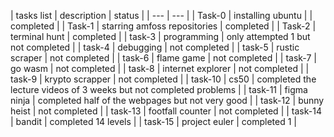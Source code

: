 | tasks list    | description |  status   |
| ---      | ---       |
| Task-0 |  installing ubuntu  | |    completed   |
| Task-1    |     starring amfoss repositories     |      completed      |
| Task-2    |     terminal hunt     | completed |
| task-3    |     programming   | only attempted 1 but not completed |
| task-4    |     debugging     |  not completed   |
| task-5    |      rustic scraper  |  not completed |
| task-6    |      flame game      |  not completed |
| task-7    |      go wasm      |  not completed  |
| task-8    |   internet explorer  |  not completed  |
| task-9    |    krypto scrapper   |  not completed  |
| task-10   |    cs50    |    completed the lecture videos of 3 weeks but not completed problems   |
| task-11   |    figma ninja  |   completed half of the webpages but not very good |
| task-12   |    bunny heist  |   not completed   |
| task-13   |   footfall counter  |  not completed  |
| task-14   |    bandit     |      completed 14 levels  |
| task-15   |  project euler  |   completed 1 |
